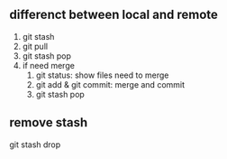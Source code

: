 ## differenct between local and remote
1. git stash
2. git pull
3. git stash pop
4. if need merge
    1. git status: show files need to merge
    2. git add & git commit: merge and commit
    3. git stash pop
## remove stash
git stash drop
